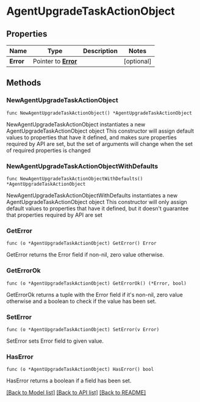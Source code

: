 # AgentUpgradeTaskActionObject

## Properties

Name | Type | Description | Notes
------------ | ------------- | ------------- | -------------
**Error** | Pointer to [**Error**](Error.md) |  | [optional] 

## Methods

### NewAgentUpgradeTaskActionObject

`func NewAgentUpgradeTaskActionObject() *AgentUpgradeTaskActionObject`

NewAgentUpgradeTaskActionObject instantiates a new AgentUpgradeTaskActionObject object
This constructor will assign default values to properties that have it defined,
and makes sure properties required by API are set, but the set of arguments
will change when the set of required properties is changed

### NewAgentUpgradeTaskActionObjectWithDefaults

`func NewAgentUpgradeTaskActionObjectWithDefaults() *AgentUpgradeTaskActionObject`

NewAgentUpgradeTaskActionObjectWithDefaults instantiates a new AgentUpgradeTaskActionObject object
This constructor will only assign default values to properties that have it defined,
but it doesn't guarantee that properties required by API are set

### GetError

`func (o *AgentUpgradeTaskActionObject) GetError() Error`

GetError returns the Error field if non-nil, zero value otherwise.

### GetErrorOk

`func (o *AgentUpgradeTaskActionObject) GetErrorOk() (*Error, bool)`

GetErrorOk returns a tuple with the Error field if it's non-nil, zero value otherwise
and a boolean to check if the value has been set.

### SetError

`func (o *AgentUpgradeTaskActionObject) SetError(v Error)`

SetError sets Error field to given value.

### HasError

`func (o *AgentUpgradeTaskActionObject) HasError() bool`

HasError returns a boolean if a field has been set.


[[Back to Model list]](../README.md#documentation-for-models) [[Back to API list]](../README.md#documentation-for-api-endpoints) [[Back to README]](../README.md)


